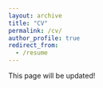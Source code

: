 ```yaml
---
layout: archive
title: "CV"
permalink: /cv/
author_profile: true
redirect_from:
  - /resume
---
```


This page will be updated!

